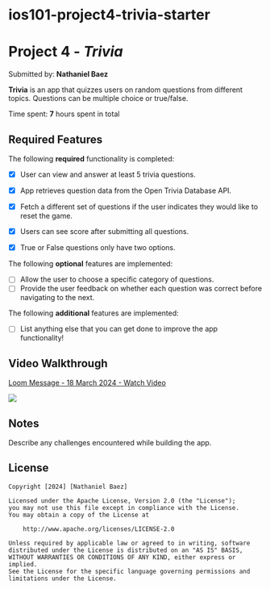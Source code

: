 # ios101-project4-trivia-starter
# Project 4 - *Trivia*

Submitted by: **Nathaniel Baez**

**Trivia** is an app that quizzes users on random questions from different topics. Questions can be multiple choice or true/false. 

Time spent: **7** hours spent in total

## Required Features

The following **required** functionality is completed:

- [X] User can view and answer at least 5 trivia questions.
- [X] App retrieves question data from the Open Trivia Database API.
- [X]  Fetch a different set of questions if the user indicates they would like to reset the game.
- [X] Users can see score after submitting all questions.
- [X] True or False questions only have two options.


The following **optional** features are implemented:
  
- [ ] Allow the user to choose a specific category of questions.
- [ ] Provide the user feedback on whether each question was correct before navigating to the next.

The following **additional** features are implemented:

- [ ] List anything else that you can get done to improve the app functionality!

## Video Walkthrough

<div>
    <a href="https://www.loom.com/share/779ecaef76b64fd2a62ee1dc1643e1b8">
      <p>Loom Message - 18 March 2024 - Watch Video</p>
    </a>
    <a href="https://www.loom.com/share/779ecaef76b64fd2a62ee1dc1643e1b8">
      <img style="max-width:300px;" src="https://cdn.loom.com/sessions/thumbnails/779ecaef76b64fd2a62ee1dc1643e1b8-with-play.gif">
    </a>
  </div>

## Notes

Describe any challenges encountered while building the app.

## License

    Copyright [2024] [Nathaniel Baez]

    Licensed under the Apache License, Version 2.0 (the "License");
    you may not use this file except in compliance with the License.
    You may obtain a copy of the License at

        http://www.apache.org/licenses/LICENSE-2.0

    Unless required by applicable law or agreed to in writing, software
    distributed under the License is distributed on an "AS IS" BASIS,
    WITHOUT WARRANTIES OR CONDITIONS OF ANY KIND, either express or implied.
    See the License for the specific language governing permissions and
    limitations under the License.
